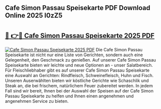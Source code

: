 ## Cafe Simon Passau Speisekarte PDF Download Online 2025 I0zZ5

# <h2><a href="http://gccr8p.nevu.top/?p=Cafe+Simon+Passau+Speisekarte">🔗 👉🔴 Cafe Simon Passau Speisekarte 2025 PDF</a></h2>

[![Cafe Simon Passau Speisekarte 2025 PDF](https://i.imgur.com/dBaPXMq.png)](http://gccr8p.nevu.top/?p=Cafe+Simon+Passau+Speisekarte)
Die Cafe Simon Passau Speisekarte ist nicht nur eine Liste von Gerichten, sondern auch eine Gelegenheit, den Geschmack zu genießen. Auf unserer Cafe Simon Passau Speisekarte bieten wir leichte und neue Optionen an - unser Salatbereich. Für Fleischliebhaber gibt es auf unserer Cafe Simon Passau Speisekarte eine Auswahl an Gerichten: Rindfleisch, Schweinefleisch, Huhn und Fisch. Unseren Auserwählten bieten wir köstliche Gerichte wie Schaschlik und Steak an, die bei frischem, natürlichem Feuer zubereitet werden. In jedem Fall sind wir bereit, Ihnen bei der Auswahl der Speisen auf der Cafe Simon Passau Speisekarte zu helfen und Ihnen einen angenehmen und angenehmen Service zu bieten.
